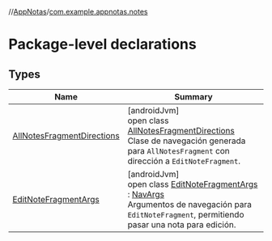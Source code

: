 //[AppNotas](../../index.md)/[com.example.appnotas.notes](index.md)

# Package-level declarations

## Types

| Name | Summary |
|---|---|
| [AllNotesFragmentDirections](-all-notes-fragment-directions/index.md) | [androidJvm]<br>open class [AllNotesFragmentDirections](-all-notes-fragment-directions/index.md)<br>Clase de navegación generada para `AllNotesFragment` con dirección a `EditNoteFragment`. |
| [EditNoteFragmentArgs](-edit-note-fragment-args/index.md) | [androidJvm]<br>open class [EditNoteFragmentArgs](-edit-note-fragment-args/index.md) : [NavArgs](https://developer.android.com/reference/kotlin/androidx/navigation/NavArgs.html)<br>Argumentos de navegación para `EditNoteFragment`, permitiendo pasar una nota para edición. |
